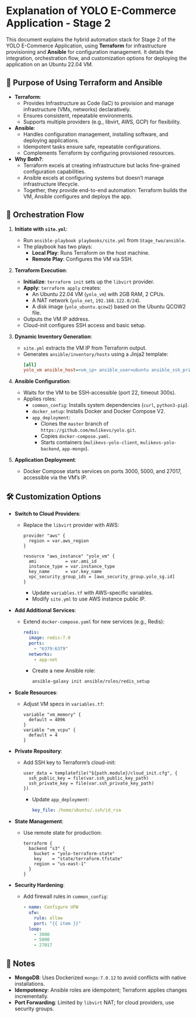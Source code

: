 # Explanation of YOLO E-Commerce Application - Stage 2

This document explains the hybrid automation stack for Stage 2 of the YOLO E-Commerce Application, using **Terraform** for infrastructure provisioning and **Ansible** for configuration management. It details the integration, orchestration flow, and customization options for deploying the application on an Ubuntu 22.04 VM.

## 📖 Purpose of Using Terraform and Ansible

- **Terraform**:
  - Provides Infrastructure as Code (IaC) to provision and manage infrastructure (VMs, networks) declaratively.
  - Ensures consistent, repeatable environments.
  - Supports multiple providers (e.g., libvirt, AWS, GCP) for flexibility.
- **Ansible**:
  - Handles configuration management, installing software, and deploying applications.
  - Idempotent tasks ensure safe, repeatable configurations.
  - Complements Terraform by configuring provisioned resources.
- **Why Both?**:
  - Terraform excels at creating infrastructure but lacks fine-grained configuration capabilities.
  - Ansible excels at configuring systems but doesn’t manage infrastructure lifecycle.
  - Together, they provide end-to-end automation: Terraform builds the VM, Ansible configures and deploys the app.

## 🔄 Orchestration Flow

1. **Initiate with `site.yml`**:
   - Run `ansible-playbook playbooks/site.yml` from `Stage_two/ansible`.
   - The playbook has two plays:
     - **Local Play**: Runs Terraform on the host machine.
     - **Remote Play**: Configures the VM via SSH.

2. **Terraform Execution**:
   - **Initialize**: `terraform init` sets up the `libvirt` provider.
   - **Apply**: `terraform apply` creates:
     - An Ubuntu 22.04 VM (`yolo_vm`) with 2GB RAM, 2 CPUs.
     - A NAT network (`yolo_net`, `192.168.122.0/24`).
     - A disk image (`yolo_ubuntu.qcow2`) based on the Ubuntu QCOW2 file.
   - Outputs the VM IP address.
   - Cloud-init configures SSH access and basic setup.

3. **Dynamic Inventory Generation**:
   - `site.yml` extracts the VM IP from Terraform output.
   - Generates `ansible/inventory/hosts` using a Jinja2 template:
     ```ini
     [all]
     yolo_vm ansible_host=<vm_ip> ansible_user=ubuntu ansible_ssh_private_key_file=~/.ssh/id_rsa
     ```

4. **Ansible Configuration**:
   - Waits for the VM to be SSH-accessible (port 22, timeout 300s).
   - Applies roles:
     - `common_config`: Installs system dependencies (`curl`, `python3-pip`).
     - `docker_setup`: Installs Docker and Docker Compose V2.
     - `app_deployment`:
       - Clones the `master` branch of `https://github.com/mulikevs/yolo.git`.
       - Copies `docker-compose.yaml`.
       - Starts containers (`mulikevs-yolo-client`, `mulikevs-yolo-backend`, `app-mongo`).

5. **Application Deployment**:
   - Docker Compose starts services on ports 3000, 5000, and 27017, accessible via the VM’s IP.

## 🛠️ Customization Options

- **Switch to Cloud Providers**:
  - Replace the `libvirt` provider with AWS:
    ```hcl
    provider "aws" {
      region = var.aws_region
    }

    resource "aws_instance" "yolo_vm" {
      ami           = var.ami_id
      instance_type = var.instance_type
      key_name      = var.key_name
      vpc_security_group_ids = [aws_security_group.yolo_sg.id]
    }
    ```
    - Update `variables.tf` with AWS-specific variables.
    - Modify `site.yml` to use AWS instance public IP.

- **Add Additional Services**:
  - Extend `docker-compose.yaml` for new services (e.g., Redis):
    ```yaml
    redis:
      image: redis:7.0
      ports:
        - "6379:6379"
      networks:
        - app-net
    ```
    - Create a new Ansible role:
      ```bash
      ansible-galaxy init ansible/roles/redis_setup
      ```

- **Scale Resources**:
  - Adjust VM specs in `variables.tf`:
    ```hcl
    variable "vm_memory" {
      default = 4096
    }
    variable "vm_vcpu" {
      default = 4
    }
    ```

- **Private Repository**:
  - Add SSH key to Terraform’s cloud-init:
    ```hcl
    user_data = templatefile("${path.module}/cloud_init.cfg", {
      ssh_public_key = file(var.ssh_public_key_path)
      ssh_private_key = file(var.ssh_private_key_path)
    })
    ```
    - Update `app_deployment`:
      ```yaml
      key_file: /home/ubuntu/.ssh/id_rsa
      ```

- **State Management**:
  - Use remote state for production:
    ```hcl
    terraform {
      backend "s3" {
        bucket = "yolo-terraform-state"
        key    = "state/terraform.tfstate"
        region = "us-east-1"
      }
    }
    ```

- **Security Hardening**:
  - Add firewall rules in `common_config`:
    ```yaml
    - name: Configure UFW
      ufw:
        rule: allow
        port: "{{ item }}"
      loop:
        - 3000
        - 5000
        - 27017
    ```

## 📌 Notes

- **MongoDB**: Uses Dockerized `mongo:7.0.12` to avoid conflicts with native installations.
- **Idempotency**: Ansible roles are idempotent; Terraform applies changes incrementally.
- **Port Forwarding**: Limited by `libvirt` NAT; for cloud providers, use security groups.